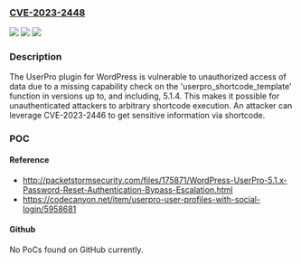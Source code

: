 ### [CVE-2023-2448](https://cve.mitre.org/cgi-bin/cvename.cgi?name=CVE-2023-2448)
![](https://img.shields.io/static/v1?label=Product&message=UserPro%20-%20Community%20and%20User%20Profile%20WordPress%20Plugin&color=blue)
![](https://img.shields.io/static/v1?label=Version&message=*%3C%3D%205.1.4%20&color=brighgreen)
![](https://img.shields.io/static/v1?label=Vulnerability&message=CWE-862%20Missing%20Authorization&color=brighgreen)

### Description

The UserPro plugin for WordPress is vulnerable to unauthorized access of data due to a missing capability check on the 'userpro_shortcode_template' function in versions up to, and including, 5.1.4. This makes it possible for unauthenticated attackers to arbitrary shortcode execution. An attacker can leverage CVE-2023-2446 to get sensitive information via shortcode.

### POC

#### Reference
- http://packetstormsecurity.com/files/175871/WordPress-UserPro-5.1.x-Password-Reset-Authentication-Bypass-Escalation.html
- https://codecanyon.net/item/userpro-user-profiles-with-social-login/5958681

#### Github
No PoCs found on GitHub currently.


